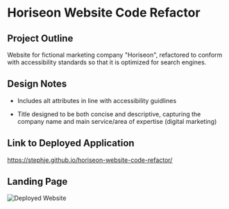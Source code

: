# Horiseon Website Code Refactor

## Project Outline

Website for fictional marketing company "Horiseon", refactored to conform with accessibility standards so that it is optimized for search engines. 

## Design Notes

* Includes alt attributes in line with accessibility guidlines

* Title designed to be both concise and descriptive, capturing the company name and main service/area of expertise (digital marketing)

## Link to Deployed Application

https://stephje.github.io/horiseon-website-code-refactor/

## Landing Page

![Deployed Website](./assets/images/horiseon.png)
